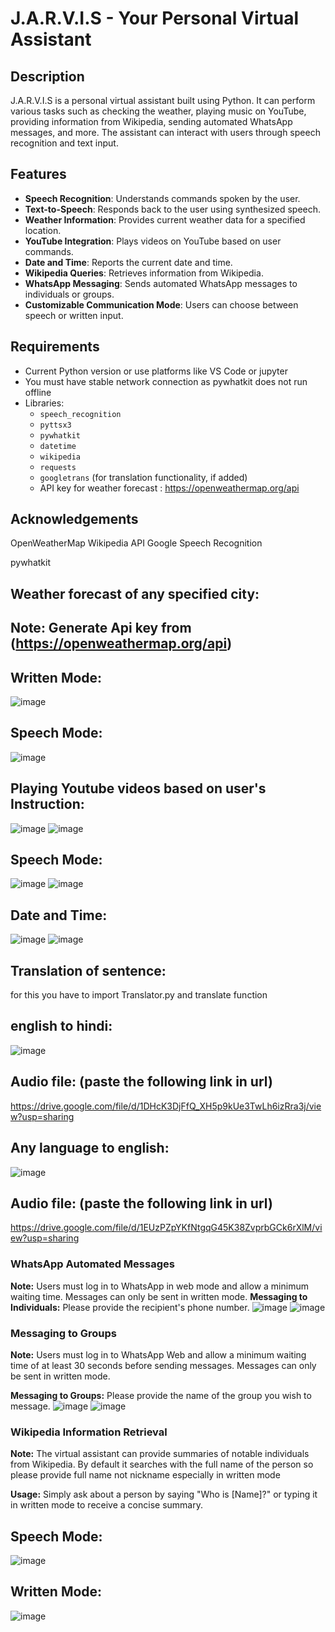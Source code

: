 # J.A.R.V.I.S - Your Personal Virtual Assistant

## Description
J.A.R.V.I.S is a personal virtual assistant built using Python. It can perform various tasks such as checking the weather, playing music on YouTube, providing information from Wikipedia, sending automated  WhatsApp messages, and more. The assistant can interact with users through speech recognition and text input.

## Features
- **Speech Recognition**: Understands commands spoken by the user.
- **Text-to-Speech**: Responds back to the user using synthesized speech.
- **Weather Information**: Provides current weather data for a specified location.
- **YouTube Integration**: Plays videos on YouTube based on user commands.
- **Date and Time**: Reports the current date and time.
- **Wikipedia Queries**: Retrieves information from Wikipedia.
- **WhatsApp Messaging**: Sends automated WhatsApp messages to individuals or groups.
- **Customizable Communication Mode**: Users can choose between speech or written input.

## Requirements
-  Current Python version or use  platforms like VS Code or jupyter
-  You must have stable network connection as pywhatkit does not run offline
- Libraries:
  - `speech_recognition`
  - `pyttsx3`
  - `pywhatkit`
  - `datetime`
  - `wikipedia`
  - `requests`
  - `googletrans` (for translation functionality, if added)
  - API key for weather forecast : https://openweathermap.org/api
## Acknowledgements
OpenWeatherMap
Wikipedia API
Google Speech Recognition

pywhatkit
## Weather forecast of any specified city:
  ## Note: Generate Api key from (https://openweathermap.org/api)
  ## Written Mode:
![image](https://github.com/user-attachments/assets/989f5d87-6b71-4e77-940e-ea06b293881d)
   ## Speech Mode:
   ![image](https://github.com/user-attachments/assets/7643ffee-c730-45a1-8506-53047e82b24e)

## Playing Youtube videos based on user's Instruction:
![image](https://github.com/user-attachments/assets/a61088ed-dc8e-44b4-aa46-197a6e44c127)
![image](https://github.com/user-attachments/assets/0f82a722-56a0-4e2d-b513-37456a271f51)
## Speech Mode:
![image](https://github.com/user-attachments/assets/b6bdec1d-e724-4d57-a90d-79e7ba870a28)
![image](https://github.com/user-attachments/assets/2f525850-c7ce-42a6-a5e7-d8a2165e3ded)

## Date and Time:
 ![image](https://github.com/user-attachments/assets/f76b1af8-5ab1-468b-9951-a6ee179e5a96)
 ![image](https://github.com/user-attachments/assets/2de8e59a-e609-4341-9c3e-563b98c6b34c)
## Translation of sentence:
   for this you  have to import Translator.py and translate function
   ## english to hindi:
   ![image](https://github.com/user-attachments/assets/c8382fd6-cbcb-41ee-a178-593ab0d9e69f)
  ## Audio file: (paste the following link in url) 
   https://drive.google.com/file/d/1DHcK3DjFfQ_XH5p9kUe3TwLh6izRra3j/view?usp=sharing 
   ## Any language to english:
   ![image](https://github.com/user-attachments/assets/1848e6fe-704c-41e2-8bbe-cde67794316b)
  ## Audio file: (paste the following link in url) 
   https://drive.google.com/file/d/1EUzPZpYKfNtgqG45K38ZvprbGCk6rXlM/view?usp=sharing


### WhatsApp Automated Messages

**Note:** Users must log in to WhatsApp in web mode and allow a minimum waiting time. Messages can only be sent in written mode. 
**Messaging to Individuals:** Please provide the recipient's phone number.
![image](https://github.com/user-attachments/assets/f4137684-cab8-4127-8ebd-5e8f0c57ff4e)
![image](https://github.com/user-attachments/assets/9f13c217-2a83-4844-9117-b770ee5a3a95)

### Messaging to Groups

**Note:** Users must log in to WhatsApp Web and allow a minimum waiting time of at least 30 seconds before sending messages. Messages can only be sent in written mode.

**Messaging to Groups:** Please provide the name of the group you wish to message.
![image](https://github.com/user-attachments/assets/96e6f3b1-5b9e-4af4-8195-3b5f7ccf1dbf)
![image](https://github.com/user-attachments/assets/92bee17b-c3f3-4acb-ad88-be42b9bae185)

### Wikipedia Information Retrieval

**Note:** The virtual assistant can provide summaries of notable individuals from Wikipedia. By default it searches with the full name of the person so please provide full name not nickname especially in written mode

**Usage:** Simply ask about a person by saying "Who is [Name]?" or typing it in written mode to receive a concise summary.
## Speech Mode:
![image](https://github.com/user-attachments/assets/8ab1f35a-a3af-4dca-9841-a5ba3393eec0)
## Written Mode:
![image](https://github.com/user-attachments/assets/1606fc5b-951b-4024-aeaf-07c7923effc8)

    




  
   
       
  
    

   

   

   

   











